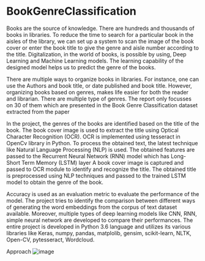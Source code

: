 # BookGenreClassification
Books are the source of knowledge. There are
hundreds and thousands of books in libraries. To reduce
the time to search for a particular book in the aisles of
the library, we can set up a system to scan the image of
the book cover or enter the book title to give the genre
and aisle number according to the title. Digitalization, in
the world of books, is possible by using, Deep Learning
and Machine Learning models. The learning capability
of the designed model helps us to predict the genre of
the books.

There are multiple ways to organize books in
libraries. For instance, one can use the Authors and
book title, or date published and book title. However,
organizing books based on genres, makes life easier for
both the reader and librarian. There are multiple type of
genres. The report only focusses on 30 of them which
are presented in the Book Genre Classification dataset
extracted from the paper

In the project, the genres of the books are identified
based on the title of the book. The book cover image is
used to extract the title using Optical Character Recognition
(OCR). OCR is implemented using tesseract in
OpenCv library in Python. To process the obtained text,
the latest technique like Natural Language Processing
(NLP) is used. The obtained features are passed to
the Recurrent Neural Network (RNN) model which has
Long-Short Term Memory (LSTM) layer
A
book cover image is captured and passed to OCR module
to identify and recognize the title. The obtained title is
preprocessed using NLP techniques and passed to the
trained LSTM model to obtain the genre of the book.


Accuracy is used as an evaluation metric to evaluate the
performance of the model.
The project tries to identify the comparison between
different ways of generating the word embeddings from
the corpus of text dataset available. Moreover, multiple
types of deep learning models like CNN, RNN, simple
neural network are developed to compare their performances.
The entire project is developed in Python 3.6
language and utilizes its various libraries like Keras,
numpy, pandas, matplolib, gensim, scikit-learn, NLTK,
Open-CV, pytesseract, Wordcloud.

Approach
![image](https://user-images.githubusercontent.com/55109738/117731396-11785980-b1bc-11eb-89d4-f15aa3f420a9.png)


